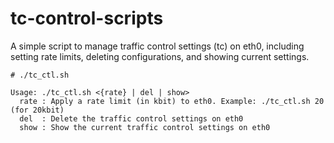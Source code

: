 # tc-control-scripts
A simple script to manage traffic control settings (tc) on eth0, including setting rate limits, deleting configurations, and showing current settings.

```shell
# ./tc_ctl.sh

Usage: ./tc_ctl.sh <{rate} | del | show>
  rate : Apply a rate limit (in kbit) to eth0. Example: ./tc_ctl.sh 20 (for 20kbit)
  del  : Delete the traffic control settings on eth0
  show : Show the current traffic control settings on eth0
```
